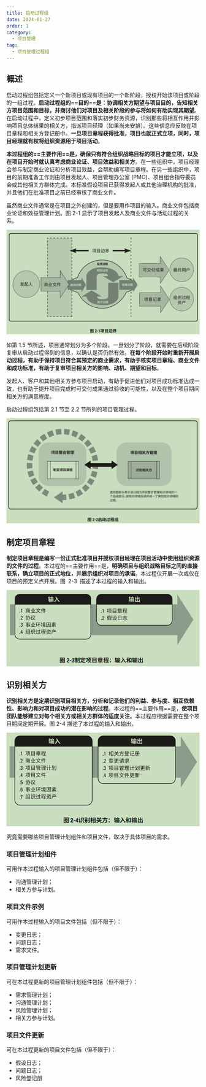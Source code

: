 ```yaml
---
title: 启动过程组
date: 2024-01-27
order: 1
category:
  - 项目管理
tag:
  - 项目管理过程组
---
```


## 概述

启动过程组包括定义一个新项目或现有项目的一个新阶段，授权开始该项目或阶段的一组过程。**启动过程组的==目的==是：协调相关方期望与项目目的，告知相关方项目范围和目标，并商讨他们对项目及相关阶段的参与将如何有助实现其期望**。在启动过程中，定义初步项目范围和落实初步财务资源，识别那些将相互作用并影响项目总体结果的相关方，指派项目经理（如果尚未安排）。这些信息应反映在项目章程和相关方登记册中。**一旦项目章程获得批准，项目也就正式立项，同时，项目经理就有权将组织资源用于项目活动**。

**本过程组的==主要作用==是，确保只有符合组织战略目标的项目才能立项，以及在项目开始时就认真考虑商业论证、项目效益和相关方**。在一些组织中，项目经理会参与制定商业论证和分析项目效益，会帮助编写项目章程。在另一些组织中，项目的前期准备工作则由项目发起人、项目管理办公室 (PMO)、项目组合指导委员会或其他相关方群体完成。本标准假设项目已获得发起人或其他治理机构的批准，并且他们在批准项目之前已经审核了商业文件。

虽然商业文件通常是在项目之外创建的，但是要用作项目的输入。商业文件包括商业论证和效益管理计划。图 2-1 显示了项目发起人及商业文件与活动过程的关系。

![image-20240127141226661](https://raw.githubusercontent.com/GodX-18/picBed/main/image-20240127141226661.png)

如第 1.5 节所述，项目通常划分为多个阶段。一旦划分了阶段，就需要在后续阶段复审从启动过程得到的信息，以确认是否仍然有效。**在每个阶段开始时重新开展启动过程，有助于保持项目符合其预定的商业需求，有助于核实项目章程、商业文件和成功标准，有助于复审项目相关方的影响、动机、期望和目标**。

发起人、客户和其他相关方参与项目启动，有助于促进他们对项目成功标准达成一致，也有助于提升项目完成时可交付成果通过验收的可能性，以及在整个项目期间相关方的满意程度。

启动过程组包括第 2.1 节至 2.2 节所列的项目管理过程。

![image-20240127141331471](https://raw.githubusercontent.com/GodX-18/picBed/main/image-20240127141331471.png)

## 制定项目章程

**制定项目章程是编写一份正式批准项目并授权项目经理在项目活动中使用组织资源的文件的过程**。本过程的==主要作用==是，**明确项目与组织战略目标之间的直接联系，确立项目的正式地位，并展示组织对项目的承诺**。本过程仅开展一次或仅在项目的预定义点开展。图 2-3 描述了本过程的输入和输出。

![image-20240127143114783](https://raw.githubusercontent.com/GodX-18/picBed/main/image-20240127143114783.png)

## 识别相关方

**识别相关方是定期识别项目相关方，分析和记录他们的利益、参与度、相互依赖性、影响力和对项目成功的潜在影响的过程**。本过程的==主要作用==是，**使项目团队能够建立对每个相关方或相关方群体的适度关注**。本过程应根据需要在整个项目期间定期开展。图 2-4 描述了本过程的输入和输出。

![image-20240127143154460](https://raw.githubusercontent.com/GodX-18/picBed/main/image-20240127143154460.png)

究竟需要哪些项目管理计划组件和项目文件，取决于具体项目的需求。

### 项目管理计划组件

可用作本过程输入的项目管理计划组件包括（但不限于）：

* 沟通管理计划；
* 相关方参与计划。

### 项目文件示例

可用作本过程输入的项目文件包括（但不限于）：

* 变更日志；
* 问题日志；
* 需求文件。

### 项目管理计划更新

可在本过程更新的项目管理计划组件包括（但不限于）：

* 需求管理计划；
* 沟通管理计划；
* 风险管理计划；
* 相关方参与计划。

### 项目文件更新

可在本过程更新的项目文件包括（但不限于）：

* 假设日志；
* 问题日志；
* 风险登记册
